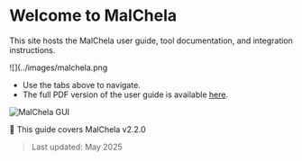 # Welcome to MalChela

This site hosts the MalChela user guide, tool documentation, and integration instructions.

![](../images/malchela.png

- Use the tabs above to navigate.
- The full PDF version of the user guide is available [here](user-guide.pdf).

![MalChela GUI](images/malchela.png)

📘 This guide covers MalChela v2.2.0
> Last updated: May 2025

